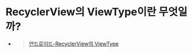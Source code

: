# RecyclerView의 ViewType이란 무엇일까?

* >[안드로이드-RecyclerView의 ViewType](https://lktprogrammer.tistory.com/190)
